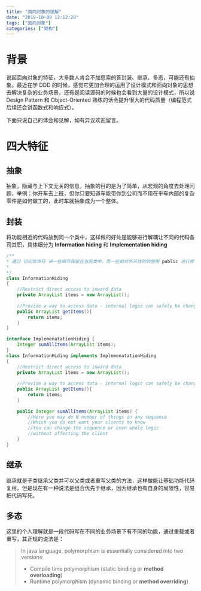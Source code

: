 ```yaml
---
title: "面向对象的理解"
date: "2019-10-08 12:12:20"
tags: ["面向对象"]
categories: ["架构"]
---
```


# 背景

说起面向对象的特征，大多数人肯会不加思索的答封装、继承、多态，可能还有抽象。最近在学 DDD 的时候，感觉它更加合理的运用了设计模式和面向对象的思想去解决复杂的业务场景，还有是阅读源码的时候也会看到大量的设计模式，所以说 Design Pattern 和 Object-Oriented 熟练的话会提升很大的代码质量（编程范式后续还会讲函数式和响应式）。

下面只说自己的体会和见解，如有异议欢迎留言。



# 四大特征

## 抽象

抽象，隐藏与上下文无关的信息，抽象的目的是为了简单，从宏观的角度去处理问题，举例：你开车去上班，但你只要知道车能带你到公司而不用在乎车内部的复杂零件是如何做工的，此时车就抽象成为一个整体。

## 封装

将功能相近的代码放到同一个类中，这样做的好处是能够进行解耦让不同的代码各司其职，具体细分为 **Information hiding** 和 **Implementation hiding** 

```java
/**
* 通过 访问修饰符 讲一些细节保留在当前类中，而一些相对外开放的则使用 public 进行修饰
*
*/
class InformationHiding 
{
    //Restrict direct access to inward data
    private ArrayList items = new ArrayList();
 
    //Provide a way to access data - internal logic can safely be changed in future
    public ArrayList getItems(){
        return items;
    }
}
```

```java
interface ImplemenatationHiding {
    Integer sumAllItems(ArrayList items);
}
class InformationHiding implements ImplemenatationHiding
{
    //Restrict direct access to inward data
    private ArrayList items = new ArrayList();
 
    //Provide a way to access data - internal logic can safely be changed in future
    public ArrayList getItems(){
        return items;
    }
 
    public Integer sumAllItems(ArrayList items) {
        //Here you may do N number of things in any sequence
        //Which you do not want your clients to know
        //You can change the sequence or even whole logic
        //without affecting the client
    }
}
```



## 继承

继承就是子类继承父类并可以父类或者重写父类的方法，这样做能让基础功能代码复用，但是现在有一种说法是组合优先于继承，因为继承也有自身的局限性，容易把代码写死。



## 多态

这里的个人理解就是一段代码写在不同的业务场景下有不同的功能，通过重载或者重写，其正规的说法是：

> In java language, polymorphism is essentially considered into two versions:
>
> - Compile time polymorphism (static binding or **method overloading**)
> - Runtime polymorphism (dynamic binding or **method overriding**)



